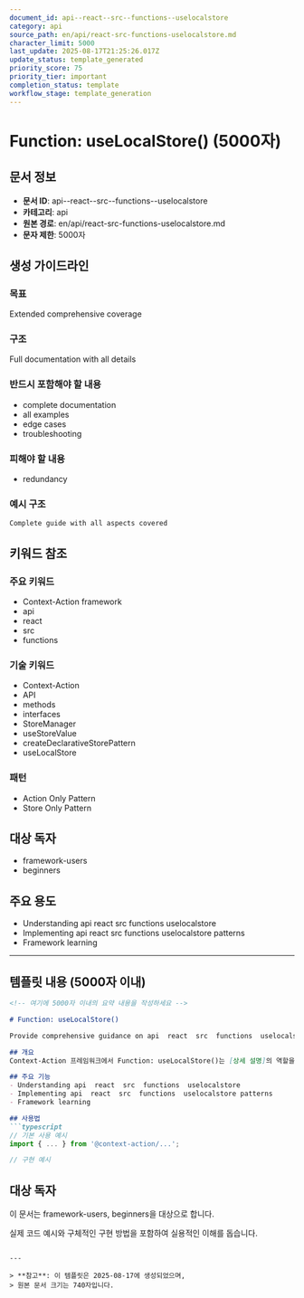 ```yaml
---
document_id: api--react--src--functions--uselocalstore
category: api
source_path: en/api/react-src-functions-uselocalstore.md
character_limit: 5000
last_update: 2025-08-17T21:25:26.017Z
update_status: template_generated
priority_score: 75
priority_tier: important
completion_status: template
workflow_stage: template_generation
---
```


# Function: useLocalStore() (5000자)

## 문서 정보
- **문서 ID**: api--react--src--functions--uselocalstore
- **카테고리**: api
- **원본 경로**: en/api/react-src-functions-uselocalstore.md
- **문자 제한**: 5000자

## 생성 가이드라인

### 목표
Extended comprehensive coverage

### 구조
Full documentation with all details

### 반드시 포함해야 할 내용
- complete documentation
- all examples
- edge cases
- troubleshooting

### 피해야 할 내용  
- redundancy

### 예시 구조
```
Complete guide with all aspects covered
```

## 키워드 참조

### 주요 키워드
- Context-Action framework
- api
- react
- src
- functions

### 기술 키워드
- Context-Action
- API
- methods
- interfaces
- StoreManager
- useStoreValue
- createDeclarativeStorePattern
- useLocalStore

### 패턴
- Action Only Pattern
- Store Only Pattern

## 대상 독자
- framework-users
- beginners

## 주요 용도
- Understanding api  react  src  functions  uselocalstore
- Implementing api  react  src  functions  uselocalstore patterns
- Framework learning

---

## 템플릿 내용 (5000자 이내)

```markdown
<!-- 여기에 5000자 이내의 요약 내용을 작성하세요 -->

# Function: useLocalStore()

Provide comprehensive guidance on api  react  src  functions  uselocalstore

## 개요
Context-Action 프레임워크에서 Function: useLocalStore()는 [상세 설명]의 역할을 담당합니다.

## 주요 기능
- Understanding api  react  src  functions  uselocalstore
- Implementing api  react  src  functions  uselocalstore patterns
- Framework learning

## 사용법
```typescript
// 기본 사용 예시
import { ... } from '@context-action/...';

// 구현 예시
```

## 대상 독자
이 문서는 framework-users, beginners을 대상으로 합니다.

실제 코드 예시와 구체적인 구현 방법을 포함하여 실용적인 이해를 돕습니다.
```

---

> **참고**: 이 템플릿은 2025-08-17에 생성되었으며, 
> 원본 문서 크기는 740자입니다.
